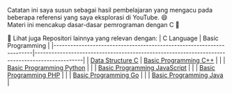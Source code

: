 Catatan ini saya susun sebagai hasil pembelajaran yang mengacu pada beberapa referensi yang saya eksplorasi di YouTube. 😄 <br>
Materi ini mencakup dasar-dasar pemrograman dengan C 🚀 

📂 Lihat juga Repositori lainnya yang relevan dengan:
|  C Language                                                          | Basic Programming                                                                             |
|----------------------------------------------------------------------|-----------------------------------------------------------------------------------------------|
| [Data Structure C](https://github.com/iiohanestj09/data-structure-c) | [Basic Programming C++](https://github.com/iiohanestj09/basic-programming-cpp)                |
|                                                                      | [Basic Programming Python](https://github.com/iiohanestj09/basic-programming-python)          |
|                                                                      | [Basic Programming JavaScript](https://github.com/iiohanestj09/basic-programming-javascript)  |
|                                                                      | [Basic Programming PHP](https://github.com/iiohanestj09/basic-programming-php)                |
|                                                                      | [Basic Programming Go](https://github.com/iiohanestj09/basic-programming-go)                  |
|                                                                      | [Basic Programming Java](https://github.com/iiohanestj09/basic-programming-java)              |